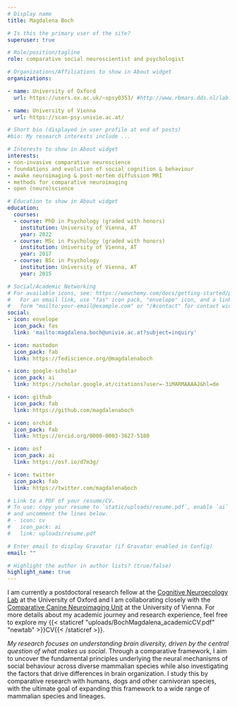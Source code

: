 ```yaml
---
# Display name
title: Magdalena Boch

# Is this the primary user of the site?
superuser: true

# Role/position/tagline
role: comparative social neuroscientist and psychologist

# Organizations/Affiliations to show in About widget
organizations:

- name: University of Oxford
  url: https://users.ox.ac.uk/~xpsy0353/ #http://www.rbmars.dds.nl/lab.html

- name: University of Vienna
  url: https://scan-psy.univie.ac.at/

# Short bio (displayed in user profile at end of posts)
#bio: My research interests include ...

# Interests to show in About widget
interests:
- non-invasive comparative neuroscience
- foundations and evolution of social cognition & behaviour
- awake neuroimaging & post-mortem diffussion MRI
- methods for comparative neuroimaging 
- open (neuro)science

# Education to show in About widget
education:
  courses:
  - course: PhD in Psychology (graded with honors)
    institution: University of Vienna, AT
    year: 2022
  - course: MSc in Psychology (graded with honors) 
    institution: University of Vienna, AT
    year: 2017
  - course: BSc in Psychology
    institution: University of Vienna, AT
    year: 2015

# Social/Academic Networking
# For available icons, see: https://wowchemy.com/docs/getting-started/page-builder/#icons
#   For an email link, use "fas" icon pack, "envelope" icon, and a link in the
#   form "mailto:your-email@example.com" or "/#contact" for contact widget.
social:
- icon: envelope
  icon_pack: fas
  link: 'mailto:magdalena.boch@univie.ac.at?subject=inquiry'

- icon: mastodon
  icon_pack: fab
  link: https://fediscience.org/@magdalenaboch

- icon: google-scholar  
  icon_pack: ai
  link: https://scholar.google.at/citations?user=-3iMARMAAAAJ&hl=de

- icon: github
  icon_pack: fab
  link: https://github.com/magdalenaboch

- icon: orchid
  icon_pack: fab
  link: https://orcid.org/0000-0003-3627-5180

- icon: osf
  icon_pack: ai
  link: https://osf.io/d7m3g/

- icon: twitter
  icon_pack: fab
  link: https://twitter.com/magdalenaboch

# Link to a PDF of your resume/CV.
# To use: copy your resume to `static/uploads/resume.pdf`, enable `ai` icons in `params.toml`, 
# and uncomment the lines below.
# - icon: cv
#   icon_pack: ai
#   link: uploads/resume.pdf

# Enter email to display Gravatar (if Gravatar enabled in Config)
email: ""

# Highlight the author in author lists? (true/false) 
highlight_name: true
---
```


I am currently a postdoctoral research fellow at the [Cognitive Neuroecology Lab](https://users.ox.ac.uk/~xpsy0353/) at the University of Oxford and I am collaborating closely with the [Comparative Canine Neuroimaging Unit](https://ccnu.univie.ac.at/) at the University of Vienna. For more details about my academic journey and research experience, feel free to explore my {{< staticref "uploads/BochMagdalena_academicCV.pdf" "newtab" >}}CV{{< /staticref >}}.

*My research focuses on understanding brain diversity, driven by the central question of what makes us social*. Through a comparative framework, I aim to uncover the fundamental principles underlying the neural mechanisms of social behaviour across diverse mammalian species while also investigating the factors that drive differences in brain organization. I study this by comparative research with humans, dogs and other carnivoran species, with the ultimate goal of expanding this framework to a wide range of mammalian species and lineages. 

